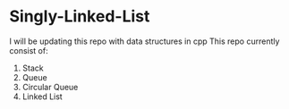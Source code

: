 # Singly-Linked-List
I will be updating this repo with data structures in cpp
This repo currently consist of:

1.  Stack
2.  Queue
3.  Circular Queue
4.  Linked List
